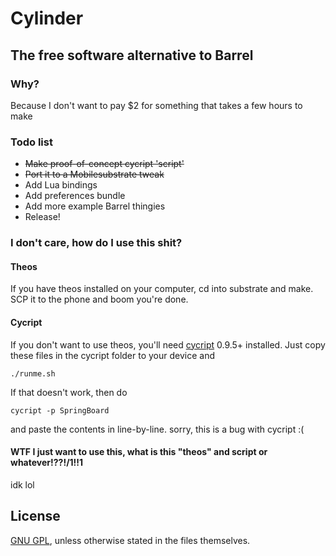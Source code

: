 # Cylinder

## The free software alternative to Barrel

### Why?

Because I don't want to pay $2 for something that takes a few hours to make

### Todo list

* ~~Make proof-of-concept cycript 'script'~~
* ~~Port it to a Mobilesubstrate tweak~~
* Add Lua bindings
* Add preferences bundle
* Add more example Barrel thingies
* Release!

### I don't care, how do I use this shit?

#### Theos

If you have theos installed on your computer, cd into substrate and make. SCP it to the phone and boom you're done.

#### Cycript

If you don't want to use theos, you'll need [cycript](http://cycript.org) 0.9.5+ installed. Just copy these files in the cycript folder to your device and

```
./runme.sh
```

If that doesn't work, then do

```
cycript -p SpringBoard
```

and paste the contents in line-by-line. sorry, this is a bug with cycript :(

#### WTF I just want to use this, what is this "theos" and script or whatever!??!/1!!1

idk lol

## License

[GNU GPL](https://github.com/rweichler/cylinder/blob/master/LICENSE), unless otherwise stated in the files themselves.
